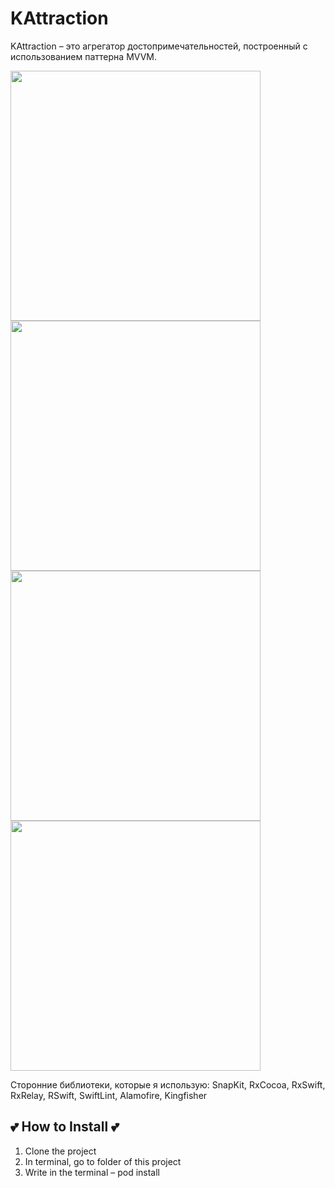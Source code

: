 # KAttraction

KAttraction – это агрегатор достопримечательностей, построенный с использованием паттерна MVVM.

<img src="https://github.com/VestaCute/KAttraction/blob/main/Screen1.png" height=400><img src="https://github.com/VestaCute/KAttraction/blob/main/Screen2.png" height=400><img src="https://github.com/VestaCute/KAttraction/blob/main/Screen3.png" height=400><img src="https://github.com/VestaCute/KAttraction/blob/main/Screen4.png" height=400>

Сторонние библиотеки, которые я использую: SnapKit, RxCocoa, RxSwift, RxRelay, RSwift, SwiftLint, Alamofire, Kingfisher

## 💕 How to Install 💕

1. Clone the project
2. In terminal, go to folder of this project
3. Write in the terminal – pod install
